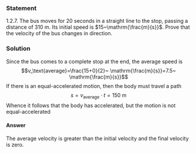 ###  Statement 

$1.2.7.$ The bus moves for $20$ seconds in a straight line to the stop, passing a distance of $310 \text{ m}$. Its initial speed is $15~\mathrm{\frac{m}{s}}$. Prove that the velocity of the bus changes in direction. 

### Solution

Since the bus comes to a complete stop at the end, the average speed is $$v_\text{average}=\frac{15+0}{2}~ \mathrm{\frac{m}{s}}=7.5~ \mathrm{\frac{m}{s}}$$ If there is an equal-accelerated motion, then the body must travel a path $$s = v_\text{average}\cdot t=150\text{ m}$$ Whence it follows that the body has accelerated, but the motion is not equal-accelerated 

#### Answer

The average velocity is greater than the initial velocity and the final velocity is zero. 
